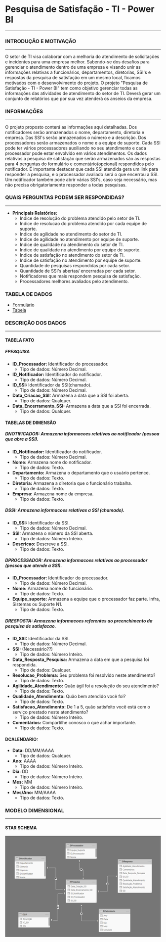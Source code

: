 # Pesquisa de Satisfação - TI - Power BI
---

### INTRODUÇÃO E MOTIVAÇÃO
---
O setor de TI visa colaborar com a melhoria do atendimento de solicitações e incidentes para uma empresa melhor. Sabendo-se dos desafios para gerenciar o atendimento dentro de uma empresa e visando unir as informações relativas a funcionários, departamentos, diretorias, SSI's e respostas da pesquisa de satisfação em um mesmo local, ficamos motivados com o desenvolvimento do projeto. O projeto "Pesquisa de Satisfação - TI - Power BI" tem como objetivo gerenciar todas as informações das atividades de atendimento do setor de TI. Deverá gerar um conjunto de relatórios que por sua vez atenderá os anseios da empresa.

### INFORMAÇÕES
---
O projeto proposto conterá as informações aqui detalhadas. Dos notificadores serão armazenados o nome, departamento, diretoria e empresa. Das SSI's serão armazenados o número e a descrição. Dos processadores serão armazenados o nome e a equipe de suporte. Cada SSI pode ter vários processadores auxiliando no seu atendimento e cada processador pode estar envolvido em vários atendimentos. Os dados relativos a pesquisa de satisfação que serão armazenados são as respostas para 4 perguntas do formulário e comentário(opcional) respondidos pelo notificador. É importante destacar que cada SSI atendida gera um link para responder a pesquisa, e o processador avaliado será o que encerrou a SSI. Um notificador também pode abrir várias SSI's, caso seja necessário, mas não precisa obrigatoriamente responder a todas pesquisas.


### QUAIS PERGUNTAS PODEM SER RESPONDIDAS?
---
* **Principais Relatórios:**
    - Indice de resolução do problema atendido pelo setor de TI.
    - Indice de resolucao do problema atendido por cada equipe de suporte.
    - Indice de agilidade no atendimento do setor de TI.
    - Indice de agilidade no atendimento por equipe de suporte.
    - Indice de qualidade no atendimento do setor de TI.
    - Indice de qualidade no atendimento por equipe de suporte.
    - Indice de satisfação no atendimento do setor de TI.
    - Indice de satisfação no atendimento por equipe de suporte.
    - Quantidade de pesquisas respondidas por cada setor.
    - Quantidade de SSI's abertas/ encerradas por cada setor.
    - Notificadores que mais respondem pesquisa de satisfação.
    - Processadores melhores avaliados pelo atendimento.
 
### TABELA DE DADOS 

* [Formulário](https://www.google.com.br/)
* [Tabela](https://www.google.com.br/)


### DESCRIÇÃO DOS DADOS
---
#### TABELA FATO

##### FPESQUISA
* **ID_Processador:** Identificador do processador.<br>
    - Tipo de dados: Número Decimal.
* **ID_Notificador:** Identificador do notificador.<br>
    - Tipo de dados: Número Decimal.
* **ID_SSI:** Identificador da SSI(chamado).<br>
    - Tipo de dados: Número Decimal.
* **Data_Criacao_SSI:** Armazena a data que a SSI foi aberta.<br>
    - Tipo de dados: Qualquer.
* **Data_Encerramento_SSI:** Armazena a data que a SSI foi encerrada.<br>
    - Tipo de dados: Qualquer.

#### TABELAS DE DIMENSÃO

##### DNOTIFICADOR: Armazena informacoes relativas ao notificador (pessoa que abre a SSI).<br>
* **ID_Notificador:** Identificador do notificador.<br>
    - Tipo de dados: Número Decimal.
* **Nome:** Armazena nome do notificador.<br>
    - Tipo de dados: Texto.
* **Departamento:** Armazena o departamento que o usuário pertence.<br>
    - Tipo de dados: Texto.
* **Diretoria:** Armazena a diretoria que o funcionário trabalha.<br>
    - Tipo de dados: Texto.
* **Empresa:** Armazena nome da empresa.<br>
    - Tipo de dados: Texto.

##### DSSI: Armazena informacoes relativas a SSI (chamado).<br>
* **ID_SSI:** Identificador da SSI.<br>
    - Tipo de dados: Número Decimal.
* **SSI:** Armazena o número da SSI aberta. <br>
    - Tipo de dados: Número Inteiro.
* **Descricao:** Descreve a SSI.<br>
    - Tipo de dados: Texto.

##### DPROCESSADOR: Armazena informacoes relativas ao processador (pessoa que atende a SSI).<br>
* **ID_Processador:** Identificador do processador.<br>
    - Tipo de dados: Número Decimal.
* **Nome:** Armazena nome do funcionário.<br>
    - Tipo de dados: Texto.
* **Equipe_suporte:** Armazena a equipe que o processador faz parte. Infra, Sistemas ou Suporte N1.<br>
    - Tipo de dados: Texto.

##### DRESPOSTA: Armazena informacoes referentes ao preenchimento da pesquisa de satisfacao.<br>
* **ID_SSI:** Identificador da SSI.<br>
    - Tipo de dados: Número Decimal.
* **SSI:** (Necessário??)<br>
    - Tipo de dados: Número Inteiro.
* **Data_Resposta_Pesquisa:** Armazena a data em que a pesquisa foi respondida.<br>
    - Tipo de dados: Qualquer.
* **Resolucao_Problema:** Seu problema foi resolvido neste atendimento? <br>
    - Tipo de dados: Texto.
* **Agilidade_Atendimento:** Quão ágil foi a resolução do seu atendimento?<br>
    - Tipo de dados: Texto.
* **Qualidade_Atendimento:** Quão bem atendido você foi?<br>
    - Tipo de dados: Texto.
* **Satisfacao_Atendimento:** De 1 a 5, quão satisfeito você está com o serviço prestado neste atendimento?<br>
    - Tipo de dados: Número Inteiro.
* **Comentários:** Compartilhe conosco o que achar importante.<br>
    - Tipo de dados: Texto.


#### DCALENDARIO:
* **Data:** DD/MM/AAAA<br>
    - Tipo de dados: Qualquer.
* **Ano:** AAAA<br>
    - Tipo de dados: Número Inteiro.
* **Dia:** DD<br>
    - Tipo de dados: Número Inteiro.
* **Mes:** MM<br>
    - Tipo de dados: Número Inteiro.
* **Mes/Ano:** MM/AAAA<br>
    - Tipo de dados: Texto.


### MODELO DIMENSIONAL
---
#### STAR SCHEMA

![Alt text](https://github.com/danielasalomao/pesquisa/blob/v1/Star_Schema.png)

